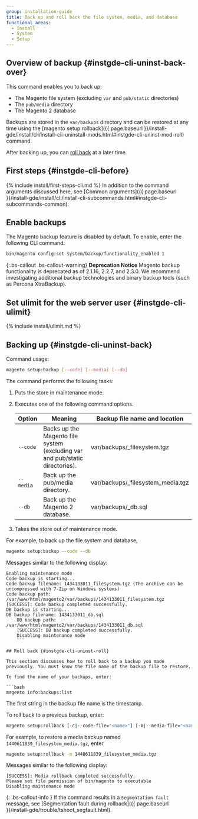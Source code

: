 ```yaml
---
group: installation-guide
title: Back up and roll back the file system, media, and database
functional_areas:
  - Install
  - System
  - Setup
---
```


## Overview of backup {#instgde-cli-uninst-back-over}

This command enables you to back up:

*	The Magento file system (excluding `var` and `pub/static` directories)
*	The `pub/media` directory
*	The Magento 2 database

Backups are stored in the `var/backups` directory and can be restored at any time using the [magento setup:rollback]({{ page.baseurl }}/install-gde/install/cli/install-cli-uninstall-mods.html#instgde-cli-uninst-mod-roll) command.

After backing up, you can [roll back](#instgde-cli-uninst-roll) at a later time.

## First steps {#instgde-cli-before}
{% include install/first-steps-cli.md %}
In addition to the command arguments discussed here, see [Common arguments]({{ page.baseurl }}/install-gde/install/cli/install-cli-subcommands.html#instgde-cli-subcommands-common).

## Enable backups

The Magento backup feature is disabled by default. To enable, enter the following CLI command:

```bash
bin/magento config:set system/backup/functionality_enabled 1
```

{:.bs-callout .bs-callout-warning}
**Deprecation Notice**
Magento backup functionality is deprecated as of 2.1.16, 2.2.7, and 2.3.0. We recommend investigating additional backup technologies and binary backup tools (such as Percona XtraBackup).


## Set ulimit for the web server user {#instgde-cli-ulimit}
{% include install/ulimit.md %}

## Backing up {#instgde-cli-uninst-back}

Command usage:

```bash
magento setup:backup [--code] [--media] [--db]
```

The command performs the following tasks:

1.	Puts the store in maintenance mode.
2.	Executes one of the following command options.

    |Option|Meaning|Backup file name and location|
    |--- |--- |--- |
    |`--code`|Backs up the Magento file system (excluding var and pub/static directories).|var/backups/<timestamp>\_filesystem.tgz|
    |`--media`|Back up the pub/media directory.|var/backups/<timestamp>\_filesystem_media.tgz|
    |`--db`|Back up the Magento 2 database.|var/backups/<timestamp>\_db.sql|
    

3.	Takes the store out of maintenance mode.

For example, to back up the file system and database,

```bash
magento setup:backup --code --db
```

Messages similar to the following display:

```terminal
Enabling maintenance mode
Code backup is starting...
Code backup filename: 1434133011_filesystem.tgz (The archive can be uncompressed with 7-Zip on Windows systems)
Code backup path: /var/www/html/magento2/var/backups/1434133011_filesystem.tgz
[SUCCESS]: Code backup completed successfully.
DB backup is starting...
DB backup filename: 1434133011_db.sql
	DB backup path: /var/www/html/magento2/var/backups/1434133011_db.sql
	[SUCCESS]: DB backup completed successfully.
	Disabling maintenance mode
	```

## Roll back {#instgde-cli-uninst-roll}

This section discusses how to roll back to a backup you made previously. You must know the file name of the backup file to restore.

To find the name of your backups, enter:

```bash
magento info:backups:list
```

The first string in the backup file name is the timestamp.

To roll back to a previous backup, enter:

```bash
magento setup:rollback [-c|--code-file="<name>"] [-m|--media-file="<name>"] [-d|--db-file="<name>"]
```

For example, to restore a media backup named `1440611839_filesystem_media.tgz`, enter

```bash
magento setup:rollback -m 1440611839_filesystem_media.tgz
```

Messages similar to the following display:

```terminal
[SUCCESS]: Media rollback completed successfully.
Please set file permission of bin/magento to executable
Disabling maintenance mode
```

{: .bs-callout-info }
If the command results in a `Segmentation fault` message, see [Segmentation fault during rollback]({{ page.baseurl }}/install-gde/trouble/tshoot_segfault.html).
